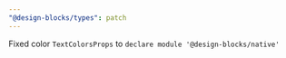 ```yaml
---
"@design-blocks/types": patch
---
```


Fixed color `TextColorsProps` to `declare module '@design-blocks/native'`
